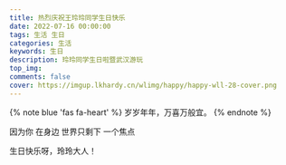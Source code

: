 ```yaml
---
title: 热烈庆祝王玲玲同学生日快乐
date: 2022-07-16 00:00:00
tags: 生活 生日 
categories: 生活
keywords: 生日
description: 玲玲同学生日啦暨武汉游玩
top_img: 
comments: false
cover: https://imgup.lkhardy.cn/wlimg/happy/happy-wll-28-cover.png
---
```


{% note blue 'fas fa-heart' %}
岁岁年年，万喜万般宜。
{% endnote %}

因为你 在身边 世界只剩下 一个焦点

生日快乐呀，玲玲大人！

